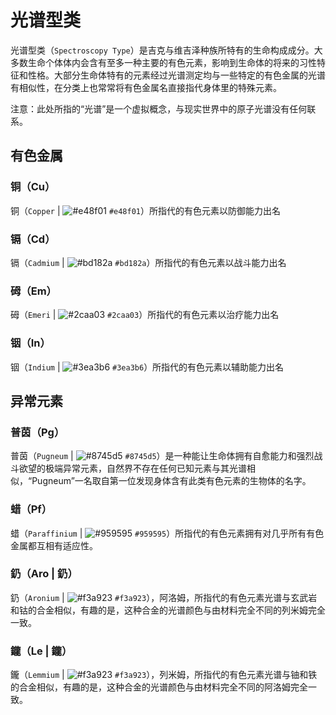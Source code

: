# 光谱型类

光谱型类（`Spectroscopy Type`）是吉克与维吉泽种族所特有的生命构成成分。大多数生命个体体内会含有至多一种主要的有色元素，影响到生命体的将来的习性特征和性格。大部分生命体特有的元素经过光谱测定均与一些特定的有色金属的光谱有相似性，在分类上也常常将有色金属名直接指代身体里的特殊元素。  

注意：此处所指的“光谱”是一个虚拟概念，与现实世界中的原子光谱没有任何联系。

## 有色金属

### 铜（Cu）

铜（`Copper` | ![#e48f01](https://via.placeholder.com/12/e48f01/000000?text=+) `#e48f01`）所指代的有色元素以防御能力出名

### 镉（Cd）

镉（`Cadmium` | ![#bd182a](https://via.placeholder.com/12/bd182a/000000?text=+) `#bd182a`）所指代的有色元素以战斗能力出名

### 砪（Em）

砪（`Emeri` | ![#2caa03](https://via.placeholder.com/12/2caa03/000000?text=+) `#2caa03`）所指代的有色元素以治疗能力出名

### 铟（In）

铟（`Indium` | ![#3ea3b6](https://via.placeholder.com/12/3ea3b6/000000?text=+) `#3ea3b6`）所指代的有色元素以辅助能力出名

## 异常元素

### 普茵（Pg）

普茵（`Pugneum` | ![#8745d5](https://via.placeholder.com/12/8745d5/000000?text=+) `#8745d5`）是一种能让生命体拥有自愈能力和强烈战斗欲望的极端异常元素，自然界不存在任何已知元素与其光谱相似，“Pugneum”一名取自第一位发现身体含有此类有色元素的生物体的名字。

### 蜡（Pf）

蜡（`Paraffinium` | ![#959595](https://via.placeholder.com/12/959595/000000?text=+) `#959595`）所指代的有色元素拥有对几乎所有有色金属都互相有适应性。

### 釢（Aro | 釢）

釢（`Aronium` | ![#f3a923](https://via.placeholder.com/12/f3a923/000000?text=+) `#f3a923`），阿洛姆，所指代的有色元素光谱与玄武岩和钴的合金相似，有趣的是，这种合金的光谱颜色与由材料完全不同的列米姆完全一致。

### 鑨（Le | 鑨）

鑨（`Lemmium` | ![#f3a923](https://via.placeholder.com/12/f3a923/000000?text=+) `#f3a923`），列米姆，所指代的有色元素光谱与铀和铁的合金相似，有趣的是，这种合金的光谱颜色与由材料完全不同的阿洛姆完全一致。